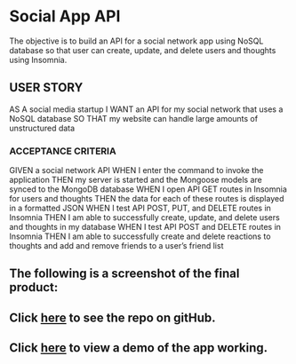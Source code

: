 # Social App API

The objective is to build an API for a social network app using NoSQL database so that user can create, update, and delete users and thoughts using Insomnia.

## USER STORY

AS A social media startup
I WANT an API for my social network that uses a NoSQL database
SO THAT my website can handle large amounts of unstructured data

### ACCEPTANCE CRITERIA
GIVEN a social network API
WHEN I enter the command to invoke the application
THEN my server is started and the Mongoose models are synced to the MongoDB database
WHEN I open API GET routes in Insomnia for users and thoughts
THEN the data for each of these routes is displayed in a formatted JSON
WHEN I test API POST, PUT, and DELETE routes in Insomnia
THEN I am able to successfully create, update, and delete users and thoughts in my database
WHEN I test API POST and DELETE routes in Insomnia
THEN I am able to successfully create and delete reactions to thoughts and add and remove friends to a user’s friend list

## The following is a screenshot of the final product:

## Click [here](https://github.com/dolivafig/SocialApp) to see the repo on gitHub.
## Click [here]() to view a demo of the app working.

